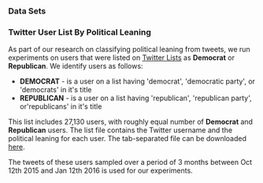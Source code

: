 ### Data Sets ###

### Twitter User List By Political Leaning  ###

As part of our research on classifying political leaning from tweets, we run experiments on users that were listed on [Twitter Lists](https://dev.twitter.com/rest/reference/get/lists/list) as **Democrat** or **Republican**. We identify users as follows: 
   - **DEMOCRAT** - is a user on a list having 'democrat', 'democratic party', or 'democrats' in it's title 
   - **REPUBLICAN** - is a user on a list having 'republican', 'republican party', or'republicans' in it's title
   
This list includes 27,130 users, with roughly equal number of **Democrat** and **Republican** users. The list file contains the Twitter username and the political leaning for each user. The tab-separated file can be downloaded [here](https://github.com/klout/opendata/blob/master/political_leaning/twitter_users_by_political_leaning.tsv). 

The tweets of these users sampled over a period of 3 months between Oct 12th 2015 and Jan 12th 2016 is used for our experiments.
